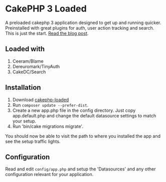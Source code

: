 # CakePHP 3 Loaded

A preloaded cakephp 3 application designed to get up and running quicker. Preinstalled with great plugins for auth, user action tracking and search. This is just the start. [Read the blog post](http://www.justinatack.com/blog/2015/cakephp-3-with-tinyauth-blame/).

## Loaded with
1. Ceeram/Blame
2. Dereuromark/TinyAuth
3. CakeDC/Search

## Installation

1. Download [cakephp-loaded](https://bitbucket.org/justinatack/cakephp3-loaded)
2. Run `composer update --prefer-dist`.
3. Create a new app.php file in the config directory. Just copy app.default.php and change the default datasource settings to match your setup.
4. Run 'bin/cake migrations migrate'.

You should now be able to visit the path to where you installed the app and see
the setup traffic lights.

## Configuration

Read and edit `config/app.php` and setup the 'Datasources' and any other
configuration relevant for your application.
